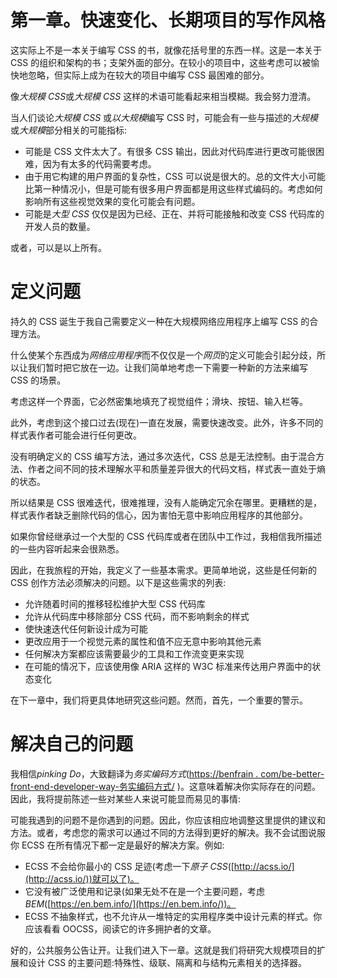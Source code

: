 # 第一章。快速变化、长期项目的写作风格

这实际上不是一本关于编写 CSS 的书，就像花括号里的东西一样。这是一本关于 CSS 的组织和架构的书；支架外面的部分。在较小的项目中，这些考虑可以被愉快地忽略，但实际上成为在较大的项目中编写 CSS 最困难的部分。

像*大规模 CSS*或*大规模 CSS* 这样的术语可能看起来相当模糊。我会努力澄清。

当人们谈论*大规模 CSS* 或*以大规模*编写 CSS 时，可能会有一些与描述的*大规模*或*大规模*部分相关的可能指标:

*   可能是 CSS 文件太大了。有很多 CSS 输出，因此对代码库进行更改可能很困难，因为有太多的代码需要考虑。
*   由于用它构建的用户界面的复杂性，CSS 可以说是很大的。总的文件大小可能比第一种情况小，但是可能有很多用户界面都是用这些样式编码的。考虑如何影响所有这些视觉效果的变化可能会有问题。
*   可能是*大型 CSS* 仅仅是因为已经、正在、并将可能接触和改变 CSS 代码库的开发人员的数量。

或者，可以是以上所有。

# 定义问题

持久的 CSS 诞生于我自己需要定义一种在大规模网络应用程序上编写 CSS 的合理方法。

什么使某个东西成为*网络应用程序*而不仅仅是一个*网页*的定义可能会引起分歧，所以让我们暂时把它放在一边。让我们简单地考虑一下需要一种新的方法来编写 CSS 的场景。

考虑这样一个界面，它必然密集地填充了视觉组件；滑块、按钮、输入栏等。

此外，考虑到这个接口过去(现在)一直在发展，需要快速改变。此外，许多不同的样式表作者可能会进行任何更改。

没有明确定义的 CSS 编写方法，通过多次迭代，CSS 总是无法控制。由于混合方法、作者之间不同的技术理解水平和质量差异很大的代码文档，样式表一直处于熵的状态。

所以结果是 CSS 很难迭代，很难推理，没有人能确定冗余在哪里。更糟糕的是，样式表作者缺乏删除代码的信心，因为害怕无意中影响应用程序的其他部分。

如果你曾经继承过一个大型的 CSS 代码库或者在团队中工作过，我相信我所描述的一些内容听起来会很熟悉。

因此，在我旅程的开始，我定义了一些基本需求。更简单地说，这些是任何新的 CSS 创作方法必须解决的问题。以下是这些需求的列表:

*   允许随着时间的推移轻松维护大型 CSS 代码库
*   允许从代码库中移除部分 CSS 代码，而不影响剩余的样式
*   使快速迭代任何新设计成为可能
*   更改应用于一个视觉元素的属性和值不应无意中影响其他元素
*   任何解决方案都应该需要最少的工具和工作流变更来实现
*   在可能的情况下，应该使用像 ARIA 这样的 W3C 标准来传达用户界面中的状态变化

在下一章中，我们将更具体地研究这些问题。然而，首先，一个重要的警示。

# 解决自己的问题

我相信*pinking Do*，大致翻译为*务实编码方式*([https://benfrain . com/be-better-front-end-developer-way-务实编码方式/](https://benfrain.com/be-better-front-end-developer-way-of-pragmatic-coding/) )。这意味着解决你实际存在的问题。因此，我将提前陈述一些对某些人来说可能显而易见的事情:

可能我遇到的问题不是你遇到的问题。因此，你应该相应地调整这里提供的建议和方法。或者，考虑您的需求可以通过不同的方法得到更好的解决。我不会试图说服你 ECSS 在所有情况下都一定是最好的解决方案。例如:

*   ECSS 不会给你最小的 CSS 足迹(考虑一下*原子 CSS*([http://acss.io/](http://acss.io/))就可以了)。
*   它没有被广泛使用和记录(如果无处不在是一个主要问题，考虑*BEM*([https://en.bem.info/](https://en.bem.info/))。
*   ECSS 不抽象样式，也不允许从一堆特定的实用程序类中设计元素的样式。你应该看看 OOCSS，阅读它的许多拥护者的文章。

好的，公共服务公告让开。让我们进入下一章。这就是我们将研究大规模项目的扩展和设计 CSS 的主要问题:特殊性、级联、隔离和与结构元素相关的选择器。
